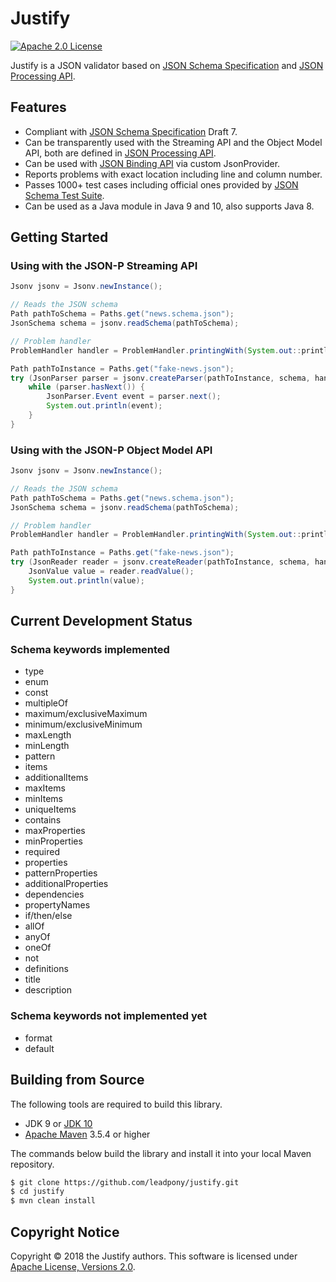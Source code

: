 # Justify
[![Apache 2.0 License](https://img.shields.io/:license-Apache%202.0-blue.svg)](https://www.apache.org/licenses/LICENSE-2.0
)

Justify is a JSON validator based on [JSON Schema Specification] and [JSON Processing API].

## Features

* Compliant with [JSON Schema Specification] Draft 7.
* Can be transparently used with the Streaming API and the Object Model API, both are defined in [JSON Processing API].
* Can be used with [JSON Binding API] via custom JsonProvider.
* Reports problems with exact location including line and column number.
* Passes 1000+ test cases including official ones provided by [JSON Schema Test Suite].
* Can be used as a Java module in Java 9 and 10, also supports Java 8.

## Getting Started

### Using with the JSON-P Streaming API

```java
Jsonv jsonv = Jsonv.newInstance();

// Reads the JSON schema
Path pathToSchema = Paths.get("news.schema.json");
JsonSchema schema = jsonv.readSchema(pathToSchema);

// Problem handler
ProblemHandler handler = ProblemHandler.printingWith(System.out::println);

Path pathToInstance = Paths.get("fake-news.json");
try (JsonParser parser = jsonv.createParser(pathToInstance, schema, handler)) {
    while (parser.hasNext()) {
        JsonParser.Event event = parser.next();
        System.out.println(event);
    }
}
```

### Using with the JSON-P Object Model API

```java
Jsonv jsonv = Jsonv.newInstance();

// Reads the JSON schema
Path pathToSchema = Paths.get("news.schema.json");
JsonSchema schema = jsonv.readSchema(pathToSchema);

// Problem handler
ProblemHandler handler = ProblemHandler.printingWith(System.out::println);

Path pathToInstance = Paths.get("fake-news.json");
try (JsonReader reader = jsonv.createReader(pathToInstance, schema, handler)) {
    JsonValue value = reader.readValue();
    System.out.println(value);
}
```

## Current Development Status

### Schema keywords implemented

* type
* enum
* const
* multipleOf
* maximum/exclusiveMaximum
* minimum/exclusiveMinimum
* maxLength
* minLength
* pattern
* items
* additionalItems
* maxItems
* minItems
* uniqueItems
* contains
* maxProperties
* minProperties
* required
* properties
* patternProperties
* additionalProperties
* dependencies
* propertyNames
* if/then/else
* allOf
* anyOf
* oneOf
* not
* definitions
* title
* description

### Schema keywords not implemented yet

* format
* default

## Building from Source

The following tools are required to build this library.
* JDK 9 or [JDK 10]
* [Apache Maven] 3.5.4 or higher

The commands below build the library and install it into your local Maven repository.

```bash
$ git clone https://github.com/leadpony/justify.git
$ cd justify
$ mvn clean install
```

## Copyright Notice
Copyright &copy; 2018 the Justify authors. This software is licensed under [Apache License, Versions 2.0][Apache 2.0 License].

[JSON Schema Specification]: https://json-schema.org/
[JSON Processing API]: https://javaee.github.io/jsonp/
[JSON Binding API]: http://json-b.net/
[JDK 10]: http://jdk.java.net/10/
[Apache Maven]: https://maven.apache.org/
[JSON Schema Test Suite]: https://github.com/json-schema-org/JSON-Schema-Test-Suite
[Apache 2.0 License]: https://www.apache.org/licenses/LICENSE-2.0
